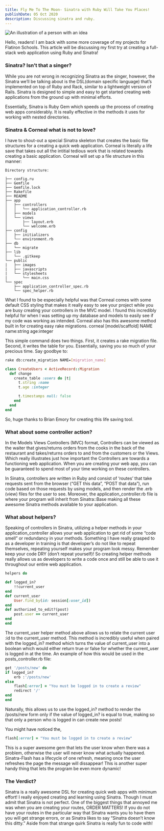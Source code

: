 ```yaml
---
title: Fly Me To The Moon- Sinatra with Ruby Will Take You Places!
publishDate: 05 Oct 2020
description: Discussing sinatra and ruby.
---
```

![ An illustration of a person with an idea ](/assets/pixeltrue-idea-1.png)

Hello, readers! I am back with some more coverage of my projects for Flatiron Schools. This article will be discussing my first try at creating a full-stack web application using Ruby and Sinatra!

### Sinatra? Isn’t that a singer?
While you are not wrong in recognizing Sinatra as the singer, however, the Sinatra we’ll be talking about is the DSL(domain specific language) that’s implemented on top of Ruby and Rack, similar to a lightweight version of Rails. Sinatra is designed to simple and easy to get started creating web applications from the ground up with minimal efforts.

Essentially, Sinatra is Ruby Gem which speeds up the process of creating web apps considerably. It is really effective in the methods it uses for working with nested directories.

### Sinatra & Corneal what is not to love?
I have to shout-out a special Sinatra skeleton that creates the basic file structures for a creating a quick web application. Corneal is literally a life save that takes out all the intitial tedious work that is related towards creating a basic application. Corneal will set up a file structure in this manner:

```plaintext
Directory structure:

├── config.ru
├── Gemfile
├── Gemfile.lock
├── Rakefile
├── README
├── app
│   ├── controllers
│   │   └── application_controller.rb
│   ├── models
│   └── views
│       ├── layout.erb
│       └── welcome.erb
├── config
│   ├── initializers
│   └── environment.rb
├── db
│   └── migrate
├── lib
│   └── .gitkeep
└── public
|   ├── images
|   ├── javascripts
|   └── stylesheets
|       └── main.css
└── spec
    ├── application_controller_spec.rb
    └── spec_helper.rb
```

What I found to be especially helpful was that Corneal comes with some default CSS styling that makes it really easy to see your project while you are busy creating your controllers in the MVC model. I found this incredibly helpful for when I was setting up my database and models to easily see if my code was working as intended.
Corneal also has this awesome method built in for creating easy rake migrations.
corneal [model/scaffold] NAME name:string age:integer

This simple command does two things. First, it creates a rake migration file. Second, it writes the table for you. Essentially, saving you so much of your precious time. Say goodbye to:

```bash
rake db:create_migration NAME=[migration_name]
```


```ruby
class CreateUsers < ActiveRecord::Migration
  def change
    create_table :users do |t|
      t.string :name
      t.age :integer

      t.timestamps null: false
    end
  end
end
```

So, huge thanks to Brian Emory for creating this life saving tool.

### What about some controller action?

In the Models Views Controllers (MVC) format, Controllers can be viewed as the waiter that gives/returns orders from the cooks in the back of the restaurant and takes/returns orders to and from the customers or the Views. Which really illustrates just how important the Controllers are towards a functioning web application. When you are creating your web app, you can be guaranteed to spend most of your time working on these controllers.

In Sinatra, controllers are written in Ruby and consist of ‘routes’ that take requests sent from the browser (“GET this data”, “POST that data”), run code based on those requests by using models, and then render the .erb (view) files for the user to see. Moreover, the application_controller.rb file is where your program will inherit from Sinatra::Base making all these awesome Sinatra methods available to your application.

### What about helpers?

Speaking of controllers in Sinatra, utilizing a helper methods in your application_controller allows your web application to get rid of some “code smell” or redundancy in your methods. Something I have really grasped to as a developer in training is that developer’s do not like to repeat themselves, repeating yourself makes your program look messy. Remember keep your code DRY (don’t repeat yourself)! So creating helper methods really allows us as developers to write a code once and still be able to use it throughout our entire web application.


```ruby
helpers do

def logged_in?
    !!current_user
end
def current_user
    User.find_by(id: session[:user_id])
end
def authorized_to_edit?(post)
    post.user == current_user
end
end
```

The current_user helper method above allows us to relate the current user :id to the current_user method. This method is incredibly useful when paired with the logged_in? method which turns the value of current_user into a boolean which would either return true or false for whether the current_user is logged in at the time.
An example of how this would be used in the posts_controller.rb file:

```ruby
get '/posts/new' do
if logged_in?
    erb :'/posts/new'
else
    flash[:error] = "You must be logged in to create a review"
    redirect '/'
end
end
```

Naturally, this allows us to use the logged_in? method to render the /posts/new form only if the value of logged_in? is equal to true, making so that only a person who is logged in can create new posts!

You might have noticed the,

```ruby
flash[:error] = "You must be logged in to create a review"
```

This is a super awesome gem that lets the user know when there was a problem, otherwise the user will never know what actually happened. Sinatra-Flash has a lifecycle of one refresh, meaning once the user refreshes the page the message will dissappear! This is another super handy thing that lets the program be even more dynamic!

### The Verdict?

Sinatra is a really awesome DSL for creating quick web apps with minimum effort! I really enjoyed creating and learning using Sinatra. Though I must admit that Sinatra is not perfect. One of the biggest things that annoyed me was when you are creating your routes, ORDER MATTERS! If you do not have your routes in the particular way that Sinatra wants you to have them you will get strange errors, or as Sinatra likes to say “Sinatra doesn’t know this ditty.” Aside from that strange quirk Sinatra is really fun to code with!
